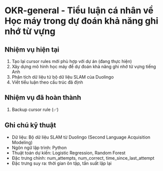 # OKR-general - Tiểu luận cá nhân về Học máy trong dự đoán khả năng ghi nhớ từ vựng

## Nhiệm vụ hiện tại

1. Tạo lại cursor rules mới phù hợp với dự án (đang thực hiện)
2. Xây dựng mô hình học máy để dự đoán khả năng ghi nhớ từ vựng tiếng Anh
3. Phân tích dữ liệu từ bộ dữ liệu SLAM của Duolingo
4. Viết tiểu luận theo cấu trúc đã định

## Nhiệm vụ đã hoàn thành

1. Backup cursor rule (✅)

## Ghi chú kỹ thuật

-   Dữ liệu: Bộ dữ liệu SLAM từ Duolingo (Second Language Acquisition Modeling)
-   Ngôn ngữ lập trình: Python
-   Thuật toán dự kiến: Logistic Regression, Random Forest
-   Đặc trưng chính: num_attempts, num_correct, time_since_last_attempt
-   Đặc trưng suy ra: thời gian ôn tập, tần suất lặp lại
